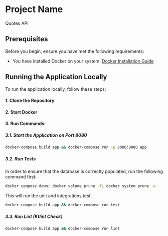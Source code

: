 # Project Name

Quotes API

## Prerequisites

Before you begin, ensure you have met the following requirements:
- You have installed Docker on your system. [Docker Installation Guide](https://docs.docker.com/get-docker/)

## Running the Application Locally
To run the application locally, follow these steps:

#### 1. Clone the Repository
#### 2. Start Docker
#### 3. Run Commands:

##### 3.1. Start the Application on Port 8080
```bash
docker-compose build app && docker-compose run -p 8080:8080 app
```
##### 3.2. Run Tests
In order to ensure that the database is correctly populated, run the following command first:
```bash
docker compose down; docker volume prune -f; docker system prune -a
```
This will run the unit and integrations test
```bash
docker-compose build app && docker-compose run test
```
##### 3.3. Run Lint (Ktlint Check)
```bash
docker-compose build app && docker-compose run lint
```

